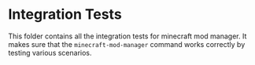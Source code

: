 # Integration Tests

This folder contains all the integration tests for minecraft mod manager.
It makes sure that the `minecraft-mod-manager` command works correctly
by testing various scenarios.
